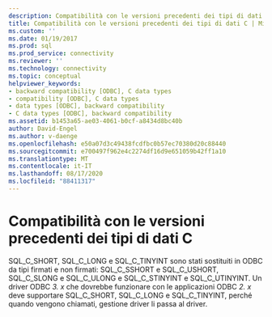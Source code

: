 ```yaml
---
description: Compatibilità con le versioni precedenti dei tipi di dati C
title: Compatibilità con le versioni precedenti dei tipi di dati C | Microsoft Docs
ms.custom: ''
ms.date: 01/19/2017
ms.prod: sql
ms.prod_service: connectivity
ms.reviewer: ''
ms.technology: connectivity
ms.topic: conceptual
helpviewer_keywords:
- backward compatibility [ODBC], C data types
- compatibility [ODBC], C data types
- data types [ODBC], backward compatibility
- C data types [ODBC], backward compatibility
ms.assetid: b1453a65-ae03-4061-b0cf-a8434d8bc40b
author: David-Engel
ms.author: v-daenge
ms.openlocfilehash: e50a07d3c49438fcdfbc0b57ec70380d20c88440
ms.sourcegitcommit: e700497f962e4c2274df16d9e651059b42ff1a10
ms.translationtype: MT
ms.contentlocale: it-IT
ms.lasthandoff: 08/17/2020
ms.locfileid: "88411317"
---
```

# <a name="backward-compatibility-of-c-data-types"></a>Compatibilità con le versioni precedenti dei tipi di dati C
SQL_C_SHORT, SQL_C_LONG e SQL_C_TINYINT sono stati sostituiti in ODBC da tipi firmati e non firmati: SQL_C_SSHORT e SQL_C_USHORT, SQL_C_SLONG e SQL_C_ULONG e SQL_C_STINYINT e SQL_C_UTINYINT. Un driver ODBC *3. x* che dovrebbe funzionare con le applicazioni ODBC *2. x* deve supportare SQL_C_SHORT, SQL_C_LONG e SQL_C_TINYINT, perché quando vengono chiamati, gestione driver li passa al driver.
